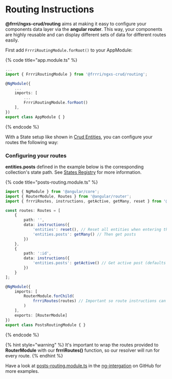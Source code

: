 # Routing Instructions

**@frrri/ngxs-crud/routing** aims at making it easy to configure your components data layer via the **angular router**. This way, your components are highly reusable and can display different sets of data for different routes easily.

First add `FrrriRoutingModule.forRoot()` to your AppModule:

{% code title="app.module.ts" %}
```typescript
...
import { FrrriRoutingModule } from '@frrri/ngxs-crud/routing';

@NgModule({
    ...
    imports: [
        ...
        FrrriRoutingModule.forRoot()
    ],
})
export class AppModule { }
```
{% endcode %}

With a State setup like shown in [Crud Entities](crud-entities.md), you can configure your routes the following way:

### **Configuring your routes**

**entities.posts** defined in the example below is the corresponding collection's state path. See [States Registry](../recipes/states-registry.md) for more information.

{% code title="posts-routing.module.ts" %}
```typescript
import { NgModule } from '@angular/core';
import { RouterModule, Routes } from '@angular/router';
import { frrriRoutes, instructions, getActive, getMany, reset } from '@frrri/ngxs-crud/routing';

const routes: Routes = [
    {
        path: '',
        data: instructions({
            'entities': reset(), // Reset all entities when entering the route
            'entities.posts': getMany() // Then get posts
        })
    },
    {
        path: ':id',
        data: instructions({
            'entities.posts': getActive() // Get active post (defaults to set param :id active)
        })
    }
];

@NgModule({
    imports: [
        RouterModule.forChild(
            frrriRoutes(routes) // Important so route instructions can be resolved
        )
    ],
    exports: [RouterModule]
})
export class PostsRoutingModule { }
```
{% endcode %}

{% hint style="warning" %}
It's important to wrap the routes provided to **RouterModule** with our **frrriRoutes\(\)** function, so our resolver will run for every route.
{% endhint %}

Have a look at [posts-routing.module.ts](https://github.com/bitflut/frrri/blob/master/apps/ng-integration/src/app/posts/posts-routing.module.ts) in the [ng-intergation](https://github.com/bitflut/frrri/blob/master/apps/ng-integration) on GitHub for more examples.

